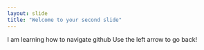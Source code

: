 ```yaml
---
layout: slide
title: "Welcome to your second slide"
---
```

I am learning how to navigate github
Use the left arrow to go back!
